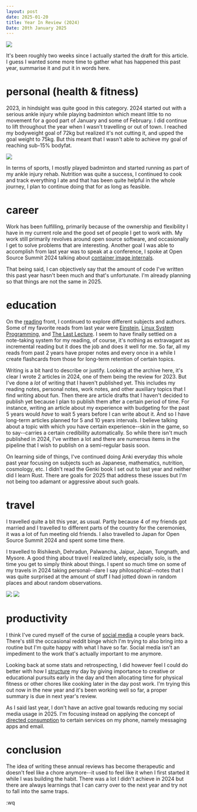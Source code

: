 ```yaml
---
layout: post
date: 2025-01-20
title: Year In Review (2024)
Date: 20th January 2025
---
```


<img src="./../../static/img/posts/year-in-review-2024/cover1.png"/>

It's been roughly two weeks since I actually started the draft for this article. I guess I wanted some more time to gather what has happened this past year, summarise it and put it in words here.

# personal (health & fitness)
2023, in hindsight was quite good in this category. 2024 started out with a serious ankle injury while playing badminton which meant little to no movement for a good part of January and some of February. I did continue to lift throughout the year when I wasn't travelling or out of town. I reached my bodyweight goal of 72kg but realized it's not cutting it, and upped the goal weight to 75kg. But this meant that I wasn't able to achieve my goal of reaching sub-15% bodyfat.

<img src="./../../static/img/posts/year-in-review-2024/bodyweight.png"/>

In terms of sports, I mostly played badminton and started running as part of my ankle injury rehab. Nutrition was quite a success, I continued to cook and track everything I ate and that has been quite helpful in the whole journey, I plan to continue doing that for as long as feasible.

# career
Work has been fulfilling, primarily because of the ownership and flexibility I have in my current role and the good set of people I get to work with. My work still primarily revolves around open source software, and occasionally I get to solve problems that are interesting. Another goal I was able to accomplish from last year was to speak at a conference, I spoke at Open Source Summit 2024 talking about [container image internals](https://youtu.be/TsfT5qsTMB0?si=3m8D8mH17w1X2X91).

That being said, I can objectively say that the amount of code I've written this past year hasn't been much and that's unfortunate. I'm already planning so that things are not the same in 2025.

# education
On the [reading](/reading) front, I continued to explore different subjects and authors. Some of my favorite reads from last year were [Einstein](/reading/einstein), [Linux System Programming](/reading/linux-system-programming), and [The Last Lecture](/reading/the-last-lecture). I seem to have finally settled on a note-taking system for my reading, of course, it's nothing as extravagant as incremental reading but it does the job and does it well for me. So far, all my reads from past 2 years have proper notes and every once in a while I create flashcards from those for long-term retention of certain topics.

Writing is a bit hard to describe or justify. Looking at the archive here, it's clear I wrote 2 articles in 2024, one of them being the review for 2023. But I've done a _lot_ of writing that I haven't published yet. This includes my reading notes, personal notes, work notes, and other auxiliary topics that I find writing about fun. Then there are article drafts that I haven't decided to publish yet because I plan to publish them after a certain period of time. For instance, writing an article about my experience with budgeting for the past 5 years would _have_ to wait 5 years before I can write about it. And so I have long-term articles planned for 5 and 10 years intervals. I believe talking about a topic with which you have certain experience--skin in the game, so to say--carries a certain credibility automatically. So while there isn't much published in 2024, I've written a lot and there are numerous items in the pipeline that I wish to publish on a semi-regular basis soon.

On learning side of things, I've continued doing Anki everyday this whole past year focusing on subjects such as Japanese, mathematics, nutrition, cosmology, etc. I didn't read the Genki book I set out to last year and neither did I learn Rust. There are goals for 2025 that address these issues but I'm not being too adamant or aggressive about such goals.

# travel
I travelled quite a bit this year, as usual. Partly because 4 of my friends got married and I travelled to different parts of the country for the ceremonies, it was a lot of fun meeting old friends. I also travelled to Japan for Open Source Summit 2024 and spent some time there.

I travelled to Rishikesh, Dehradun, Palwancha, Jaipur, Japan, Tungnath, and Mysore. A good thing about travel I realized lately, especially solo, is the time you get to simply think about things. I spent so much time on some of my travels in 2024 taking personal--dare I say philosophical--notes that I was quite surprised at the amount of stuff I had jotted down in random places and about random observations.

<img src="./../../static/img/posts/year-in-review-2024/tungnath.png"/>
<img src="./../../static/img/posts/year-in-review-2024/kyoto.png"/>

# productivity
I think I've cured myself of the curse of [social media](/posts/shortform-content) a couple years back. There's still the occasional reddit binge which I'm trying to also bring into a routine but I'm quite happy with what I have so far. Social media isn't an impediment to the work that's actually important to me anymore.

Looking back at some stats and retrospecting, I did however feel I could do better with how I [structure](https://supermemo.guru/wiki/Natural_creativity_cycle) my day by giving importance to creative or educational pursuits early in the day and then allocating time for physical fitness or other chores like cooking later in the day post work. I'm trying this out now in the new year and it's been working well so far, a proper summary is due in next year's review.

As I said last year, I don't have an active goal towards reducing my social media usage in 2025. I'm focusing instead on applying the concept of [directed consumption](/posts/directed-undirected-consumption) to certain services on my phone, namely messaging apps and email.

# conclusion
The idea of writing these annual reviews has become therapeutic and doesn't feel like a chore anymore--it used to feel like it when I first started it while I was building the habit. There was a lot I didn't achieve in 2024 but there are always learnings that I can carry over to the next year and try not to fall into the same traps.

:wq
